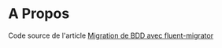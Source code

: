# A Propos

Code source de l'article [Migration de BDD avec fluent-migrator](https://trigueros.tech/migration-de-bdd-avec-fluent-migrator/)